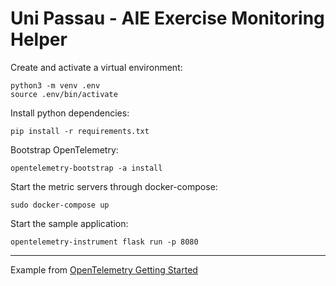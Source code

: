 # Uni Passau - AIE Exercise Monitoring Helper

Create and activate a virtual environment:

```
python3 -m venv .env
source .env/bin/activate
```

Install python dependencies:

```
pip install -r requirements.txt
```

Bootstrap OpenTelemetry:

```
opentelemetry-bootstrap -a install
```

Start the metric servers through docker-compose:

```
sudo docker-compose up
```

Start the sample application:

```
opentelemetry-instrument flask run -p 8080
```

___

Example from [OpenTelemetry Getting Started](https://opentelemetry.io/docs/instrumentation/python/getting-started/)